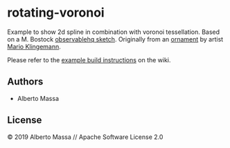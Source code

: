 # rotating-voronoi

Example to show 2d spline in combination with voronoi tessellation.
Based on a M. Bostock [observablehq sketch](https://observablehq.com/@mbostock/rotating-voronoi). Originally from an [ornament](https://www.flickr.com/photos/quasimondo/8254540763/) by artist [Mario Klingemann](http://quasimondo.com/).

Please refer to the [example build instructions](https://github.com/thi-ng/umbrella/wiki/Example-build-instructions) on the wiki.

## Authors

-   Alberto Massa

## License

&copy; 2019 Alberto Massa // Apache Software License 2.0
